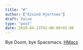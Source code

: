 ```yaml
---
title: "#"
author: ["Eivind Hjertnes"]
draft: false
type: "post"
date: 2018-04-13T02:00:00+02:00
---
```


Bye Doom, bye Spacemacs. [HMacs](https://github.com/hjertnes/hmacs)
